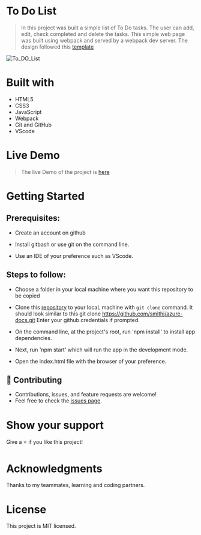 # To Do List
> In this project was built a simple list of To Do tasks. The user can add, edit, check completed and delete the tasks. This simple web page was built using webpack and served by a webpack dev server. The design followed this [template](https://web.archive.org/web/20180320194056/http://www.getminimalist.com:80/)


![To_DO_List](https://meri-mg.github.io/To-Do-List/todo.png)

# Built with
- HTML5
- CSS3
- JavaScript
- Webpack
- Git and GitHub
- VScode

# Live Demo
> The live Demo of the project is [here](https://boufanzi.site)

# Getting Started
## Prerequisites:


- Create an account on github

- Install gitbash or use git on the command line.

- Use an IDE of your preference such as VScode.

## Steps to follow:

- Choose a folder in your local machine where you want this repository to be copied

- Clone this [repository](https://github.com/msboufanzi/to-do-liste/) to your locaL machine with `git clone` command.
It should look similar to this git clone https://github.com/smithj/azure-docs.git Enter your github credentials if prompted.

- On the command line, at the project's root, run 'npm install' to install app dependencies.

- Next, run 'npm start' which will run the app in the development mode.

- Open the index.html file with the browser of your preference.



## 🤝 Contributing
- Contributions, issues, and feature requests are welcome!
- Feel free to check the [issues page](https://github.com/Meri-MG/To-Do-List-Project/issues).

# Show your support
Give a ⭐ if you like this project!

# Acknowledgments
Thanks to my teammates, learning and coding partners.

# License
This project is MIT licensed.
